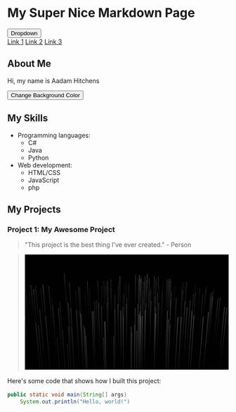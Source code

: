 # My Super Nice Markdown Page




<link rel="stylesheet" type="text/css" href="style.css">
<script src="https://cdnjs.cloudflare.com/ajax/libs/prism/1.24.1/prism.min.js"></script>
<link rel="stylesheet" href="https://cdnjs.cloudflare.com/ajax/libs/prism/1.24.1/themes/prism.min.css" />

<script>
  Prism.highlightAll();
</script>


<div class="dropdown">
  <button onclick="myFunction()" class="dropbtn">Dropdown</button>
  <div id="myDropdown" class="dropdown-content">
    <a href="#">Link 1</a>
    <a href="#">Link 2</a>
    <a href="#">Link 3</a>
  </div>
</div>





## About Me

Hi, my name is Aadam Hitchens


<button onclick="changeBackgroundColor()">Change Background Color</button>


## My Skills

- Programming languages: 
  - C#
  - Java
  - Python
- Web development:
  - HTML/CSS
  - JavaScript
  - php

## My Projects

### Project 1: My Awesome Project

> "This project is the best thing I've ever created." - Person

> ![Project screenshot](./images/background.jpeg "Project screenshot")

Here's some code that shows how I built this project:


  
```java
public static void main(String[] args)
    System.out.println("Hello, world!")
```
 

